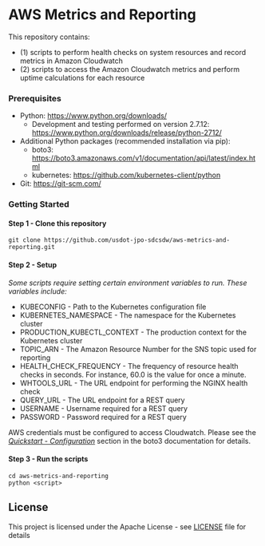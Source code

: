 # AWS Metrics and Reporting

This repository contains:
* (1) scripts to perform health checks on system resources and record metrics in Amazon Cloudwatch
* (2) scripts to access the Amazon Cloudwatch metrics and perform uptime calculations for each resource

### Prerequisites
* Python: https://www.python.org/downloads/
    * Development and testing performed on version 2.7.12: https://www.python.org/downloads/release/python-2712/
* Additional Python packages (recommended installation via pip):
    * boto3: https://boto3.amazonaws.com/v1/documentation/api/latest/index.html
    * kubernetes: https://github.com/kubernetes-client/python
* Git: https://git-scm.com/

### Getting Started

#### Step 1 - Clone this repository
```
git clone https://github.com/usdot-jpo-sdcsdw/aws-metrics-and-reporting.git
```
#### Step 2 - Setup
*Some scripts require setting certain environment variables to run. These variables include:*
* KUBECONFIG - Path to the Kubernetes configuration file
* KUBERNETES_NAMESPACE - The namespace for the Kubernetes cluster
* PRODUCTION_KUBECTL_CONTEXT - The production context for the Kubernetes cluster
* TOPIC_ARN - The Amazon Resource Number for the SNS topic used for reporting
* HEALTH_CHECK_FREQUENCY - The frequency of resource health checks in seconds. For instance, 60.0 is the value for once a minute.
* WHTOOLS_URL - The URL endpoint for performing the NGINX health check
* QUERY_URL - The URL endpoint for a REST query
* USERNAME - Username required for a REST query
* PASSWORD - Password required for a REST query

AWS credentials must be configured to access Cloudwatch. Please see the *[Quickstart - Configuration](https://boto3.amazonaws.com/v1/documentation/api/latest/guide/quickstart.html#configuration)* section in the boto3 documentation for details.
#### Step 3 - Run the scripts
```
cd aws-metrics-and-reporting
python <script>
```

## License

This project is licensed under the Apache License - see  [LICENSE](LICENSE) file for details